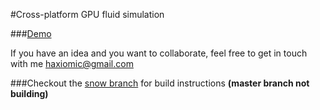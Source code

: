 #Cross-platform GPU fluid simulation

###[Demo](http://haxiomic.github.io/GPU-Fluid-Experiments/html5/)

If you have an idea and you want to collaborate, feel free to get in touch with me [haxiomic@gmail.com](mailto:haxiomic@gmail.com)

###Checkout the [snow branch](https://github.com/haxiomic/GPU-Fluid-Experiments/tree/snow) for build instructions
**(master branch not building)**